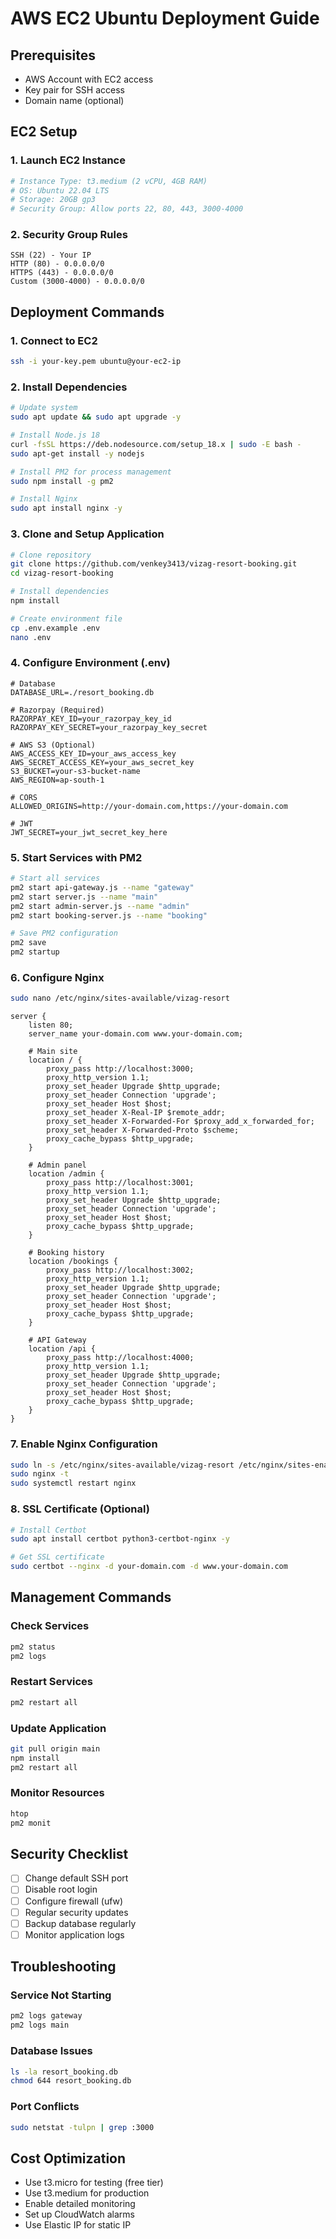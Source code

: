 # AWS EC2 Ubuntu Deployment Guide

## Prerequisites
- AWS Account with EC2 access
- Key pair for SSH access
- Domain name (optional)

## EC2 Setup

### 1. Launch EC2 Instance
```bash
# Instance Type: t3.medium (2 vCPU, 4GB RAM)
# OS: Ubuntu 22.04 LTS
# Storage: 20GB gp3
# Security Group: Allow ports 22, 80, 443, 3000-4000
```

### 2. Security Group Rules
```
SSH (22) - Your IP
HTTP (80) - 0.0.0.0/0
HTTPS (443) - 0.0.0.0/0
Custom (3000-4000) - 0.0.0.0/0
```

## Deployment Commands

### 1. Connect to EC2
```bash
ssh -i your-key.pem ubuntu@your-ec2-ip
```

### 2. Install Dependencies
```bash
# Update system
sudo apt update && sudo apt upgrade -y

# Install Node.js 18
curl -fsSL https://deb.nodesource.com/setup_18.x | sudo -E bash -
sudo apt-get install -y nodejs

# Install PM2 for process management
sudo npm install -g pm2

# Install Nginx
sudo apt install nginx -y
```

### 3. Clone and Setup Application
```bash
# Clone repository
git clone https://github.com/venkey3413/vizag-resort-booking.git
cd vizag-resort-booking

# Install dependencies
npm install

# Create environment file
cp .env.example .env
nano .env
```

### 4. Configure Environment (.env)
```env
# Database
DATABASE_URL=./resort_booking.db

# Razorpay (Required)
RAZORPAY_KEY_ID=your_razorpay_key_id
RAZORPAY_KEY_SECRET=your_razorpay_key_secret

# AWS S3 (Optional)
AWS_ACCESS_KEY_ID=your_aws_access_key
AWS_SECRET_ACCESS_KEY=your_aws_secret_key
S3_BUCKET=your-s3-bucket-name
AWS_REGION=ap-south-1

# CORS
ALLOWED_ORIGINS=http://your-domain.com,https://your-domain.com

# JWT
JWT_SECRET=your_jwt_secret_key_here
```

### 5. Start Services with PM2
```bash
# Start all services
pm2 start api-gateway.js --name "gateway"
pm2 start server.js --name "main"
pm2 start admin-server.js --name "admin"
pm2 start booking-server.js --name "booking"

# Save PM2 configuration
pm2 save
pm2 startup
```

### 6. Configure Nginx
```bash
sudo nano /etc/nginx/sites-available/vizag-resort
```

```nginx
server {
    listen 80;
    server_name your-domain.com www.your-domain.com;

    # Main site
    location / {
        proxy_pass http://localhost:3000;
        proxy_http_version 1.1;
        proxy_set_header Upgrade $http_upgrade;
        proxy_set_header Connection 'upgrade';
        proxy_set_header Host $host;
        proxy_set_header X-Real-IP $remote_addr;
        proxy_set_header X-Forwarded-For $proxy_add_x_forwarded_for;
        proxy_set_header X-Forwarded-Proto $scheme;
        proxy_cache_bypass $http_upgrade;
    }

    # Admin panel
    location /admin {
        proxy_pass http://localhost:3001;
        proxy_http_version 1.1;
        proxy_set_header Upgrade $http_upgrade;
        proxy_set_header Connection 'upgrade';
        proxy_set_header Host $host;
        proxy_cache_bypass $http_upgrade;
    }

    # Booking history
    location /bookings {
        proxy_pass http://localhost:3002;
        proxy_http_version 1.1;
        proxy_set_header Upgrade $http_upgrade;
        proxy_set_header Connection 'upgrade';
        proxy_set_header Host $host;
        proxy_cache_bypass $http_upgrade;
    }

    # API Gateway
    location /api {
        proxy_pass http://localhost:4000;
        proxy_http_version 1.1;
        proxy_set_header Upgrade $http_upgrade;
        proxy_set_header Connection 'upgrade';
        proxy_set_header Host $host;
        proxy_cache_bypass $http_upgrade;
    }
}
```

### 7. Enable Nginx Configuration
```bash
sudo ln -s /etc/nginx/sites-available/vizag-resort /etc/nginx/sites-enabled/
sudo nginx -t
sudo systemctl restart nginx
```

### 8. SSL Certificate (Optional)
```bash
# Install Certbot
sudo apt install certbot python3-certbot-nginx -y

# Get SSL certificate
sudo certbot --nginx -d your-domain.com -d www.your-domain.com
```

## Management Commands

### Check Services
```bash
pm2 status
pm2 logs
```

### Restart Services
```bash
pm2 restart all
```

### Update Application
```bash
git pull origin main
npm install
pm2 restart all
```

### Monitor Resources
```bash
htop
pm2 monit
```

## Security Checklist

- [ ] Change default SSH port
- [ ] Disable root login
- [ ] Configure firewall (ufw)
- [ ] Regular security updates
- [ ] Backup database regularly
- [ ] Monitor application logs

## Troubleshooting

### Service Not Starting
```bash
pm2 logs gateway
pm2 logs main
```

### Database Issues
```bash
ls -la resort_booking.db
chmod 644 resort_booking.db
```

### Port Conflicts
```bash
sudo netstat -tulpn | grep :3000
```

## Cost Optimization

- Use t3.micro for testing (free tier)
- Use t3.medium for production
- Enable detailed monitoring
- Set up CloudWatch alarms
- Use Elastic IP for static IP